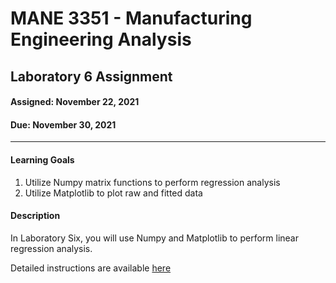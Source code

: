 # MANE 3351 - Manufacturing Engineering Analysis

## Laboratory 6 Assignment

#### Assigned: November 22, 2021

#### Due: November 30, 2021

---

#### Learning Goals

1.  Utilize Numpy  matrix functions to perform regression analysis
2.  Utilize Matplotlib to plot raw and fitted data

#### Description

In Laboratory Six, you will use Numpy and Matplotlib to perform linear regression analysis. 

Detailed instructions are available [here](http://qualityengineering.utrgv.edu/MANE3351_fall2021/handouts/LabSixAssignment)